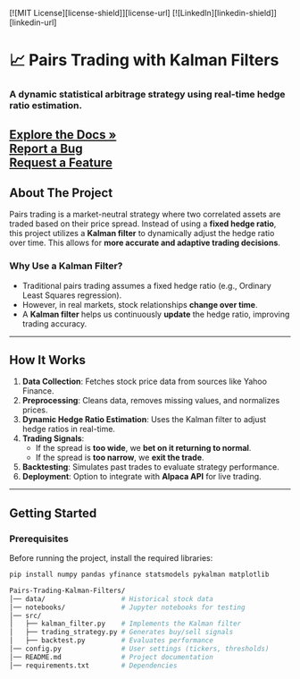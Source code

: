 <!-- PROJECT TITLE -->
<!-- PROJECT SHIELD -->
[![MIT License][license-shield]][license-url]
[![LinkedIn][linkedin-shield]][linkedin-url]

# 📈 Pairs Trading with Kalman Filters

### A dynamic statistical arbitrage strategy using real-time hedge ratio estimation.

 [Explore the Docs »](https://github.com/yourusername/Pairs-Trading-Kalman-Filters)  
 [Report a Bug](https://github.com/yourusername/Pairs-Trading-Kalman-Filters/issues)  
 [Request a Feature](https://github.com/yourusername/Pairs-Trading-Kalman-Filters/issues) 
---

## About The Project

Pairs trading is a market-neutral strategy where two correlated assets are traded based on their price spread. Instead of using a **fixed hedge ratio**, this project utilizes a **Kalman filter** to dynamically adjust the hedge ratio over time. This allows for **more accurate and adaptive trading decisions**.

### **Why Use a Kalman Filter?**
- Traditional pairs trading assumes a fixed hedge ratio (e.g., Ordinary Least Squares regression).
- However, in real markets, stock relationships **change over time**.
- A **Kalman filter** helps us continuously **update** the hedge ratio, improving trading accuracy.

---

## **How It Works**
1. **Data Collection**: Fetches stock price data from sources like Yahoo Finance.
2. **Preprocessing**: Cleans data, removes missing values, and normalizes prices.
3. **Dynamic Hedge Ratio Estimation**: Uses the Kalman filter to adjust hedge ratios in real-time.
4. **Trading Signals**:
   - If the spread is **too wide**, we **bet on it returning to normal**.
   - If the spread is **too narrow**, we **exit the trade**.
5. **Backtesting**: Simulates past trades to evaluate strategy performance.
6. **Deployment**: Option to integrate with **Alpaca API** for live trading.

---

## **Getting Started**
### **Prerequisites**
Before running the project, install the required libraries:
```bash
pip install numpy pandas yfinance statsmodels pykalman matplotlib

Pairs-Trading-Kalman-Filters/
│── data/                   # Historical stock data
│── notebooks/              # Jupyter notebooks for testing
│── src/
│   ├── kalman_filter.py    # Implements the Kalman filter
│   ├── trading_strategy.py # Generates buy/sell signals
│   ├── backtest.py         # Evaluates performance
│── config.py               # User settings (tickers, thresholds)
│── README.md               # Project documentation
│── requirements.txt        # Dependencies

